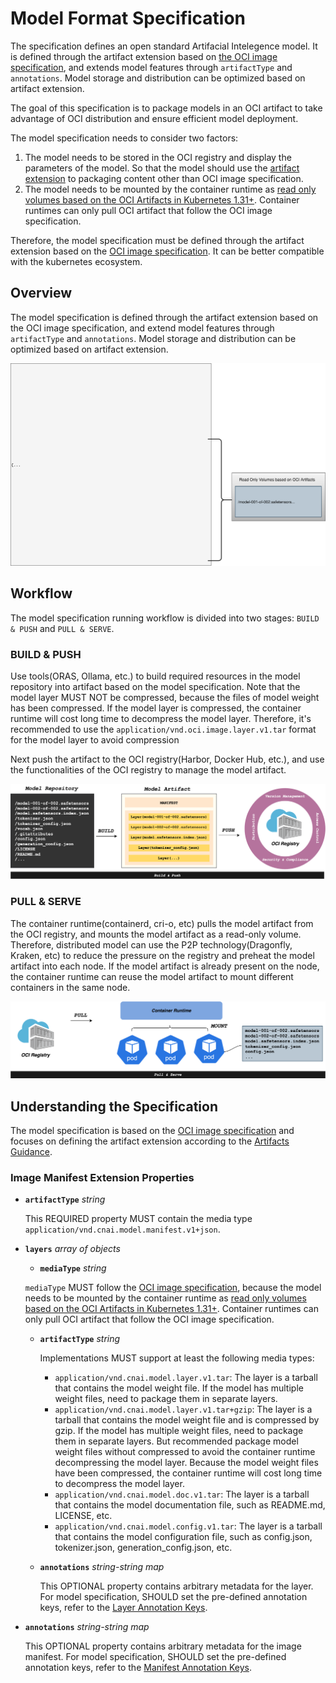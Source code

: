 # Model Format Specification

The specification defines an open standard Artifacial Intelegence model. It is defined through the artifact extension based on [the OCI image specification](https://github.com/opencontainers/image-spec/blob/main/spec.md#image-format-specification), and extends model features through `artifactType` and `annotations`. Model storage and distribution can be optimized based on artifact extension.

The goal of this specification is to package models in an OCI artifact to take advantage of OCI distribution and ensure efficient model deployment.

The model specification needs to consider two factors:

1. The model needs to be stored in the OCI registry and display the parameters of the model. So that the model should use
   the [artifact extension](https://github.com/opencontainers/image-spec/blob/main/artifacts-guidance.md) to
   packaging content other than OCI image specification.
2. The model needs to be mounted by the container runtime as
   [read only volumes based on the OCI Artifacts in Kubernetes 1.31+](https://kubernetes.io/blog/2024/08/16/kubernetes-1-31-image-volume-source/).
   Container runtimes can only pull OCI artifact that follow the OCI image specification.

Therefore, the model specification must be defined through the artifact extension based on the [OCI image specification](https://github.com/opencontainers/image-spec/blob/main/spec.md#image-format-specification). It can be better compatible with the kubernetes ecosystem.

## Overview

The model specification is defined through the artifact extension based on the OCI image specification, and extend model features through `artifactType` and `annotations`. Model storage and distribution can be optimized based on artifact extension.

![manifest](./img/manifest.svg)

## Workflow

The model specification running workflow is divided into two stages: `BUILD & PUSH` and `PULL & SERVE`.

### BUILD & PUSH

Use tools(ORAS, Ollama, etc.) to build required resources in the model repository into artifact based on the model specification. Note that the model layer MUST NOT be compressed, because the files of model weight has been compressed. If the model layer is compressed, the container runtime will cost long time to decompress the model layer. Therefore, it's recommended to use the `application/vnd.oci.image.layer.v1.tar` format for the model layer to avoid compression

Next push the artifact to the OCI registry(Harbor, Docker Hub, etc.), and use the functionalities of the OCI registry to manage the model artifact.

![build-push](./img/build-and-push.png)

### PULL & SERVE

The container runtime(containerd, cri-o, etc) pulls the model artifact from the OCI registry, and mounts the model artifact as a read-only volume. Therefore, distributed model can use the P2P technology(Dragonfly, Kraken, etc) to reduce the pressure on the registry and preheat the model artifact into each node. If the model artifact is already present on the node, the container runtime can reuse the model artifact to mount different containers in the same node.

![pull-serve](./img/pull-and-serve.png)

## Understanding the Specification

The model specification is based on the [OCI image specification](https://github.com/opencontainers/image-spec/blob/main/spec.md) and focuses on defining the artifact extension according to the [Artifacts Guidance](https://github.com/opencontainers/image-spec/blob/main/artifacts-guidance.md).

### Image Manifest Extension Properties

- **`artifactType`** _string_

  This REQUIRED property MUST contain the media type `application/vnd.cnai.model.manifest.v1+json`.

- **`layers`** _array of objects_

  - **`mediaType`** _string_

  `mediaType` MUST follow the [OCI image specification](https://github.com/opencontainers/image-spec/blob/main/layer.md), because the model needs to be mounted
  by the container runtime as [read only volumes based on the OCI Artifacts in Kubernetes 1.31+](https://kubernetes.io/blog/2024/08/16/kubernetes-1-31-image-volume-source/).
  Container runtimes can only pull OCI artifact that follow the OCI image specification.

  - **`artifactType`** _string_

    Implementations MUST support at least the following media types:

    - `application/vnd.cnai.model.layer.v1.tar`: The layer is a tarball that contains the model weight file. If the model has multiple weight files,
      need to package them in separate layers.
    - `application/vnd.cnai.model.layer.v1.tar+gzip`: The layer is a tarball that contains the model weight file and is compressed by gzip.
      If the model has multiple weight files, need to package them in separate layers. But recommended package model weight files without compressed to
      avoid the container runtime decompressing the model layer. Because the model weight files have been compressed, the container runtime will
      cost long time to decompress the model layer.
    - `application/vnd.cnai.model.doc.v1.tar`: The layer is a tarball that contains the model documentation file, such as README.md, LICENSE, etc.
    - `application/vnd.cnai.model.config.v1.tar`: The layer is a tarball that contains the model configuration file,
      such as config.json, tokenizer.json, generation_config.json, etc.

  - **`annotations`** _string-string map_

    This OPTIONAL property contains arbitrary metadata for the layer. For model specification, SHOULD set the pre-defined annotation keys, refer to the [Layer Annotation Keys](./annotations.md#layer-annotation-keys).

- **`annotations`** _string-string map_

  This OPTIONAL property contains arbitrary metadata for the image manifest. For model specification, SHOULD set the pre-defined annotation keys, refer to the [Manifest Annotation Keys](./annotations.md#manifest-annotation-keys).
